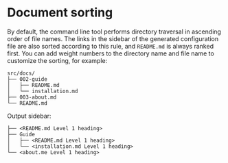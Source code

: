 # Document sorting

By default, the command line tool performs directory traversal in ascending order of file names. The links in the sidebar of the generated configuration file are also sorted according to this rule, and `README.md` is always ranked first. You can add weight numbers to the directory name and file name to customize the sorting, for example:

```
src/docs/
├── 002-guide
│   ├── README.md
│   └── installation.md
├── 003-about.md
└── README.md
```

Output sidebar:

```
├── <README.md Level 1 heading>
├── Guide
│   ├── <README.md Level 1 heading>
│   └── <installation.md Level 1 heading>
└── <about.me Level 1 heading>
```
